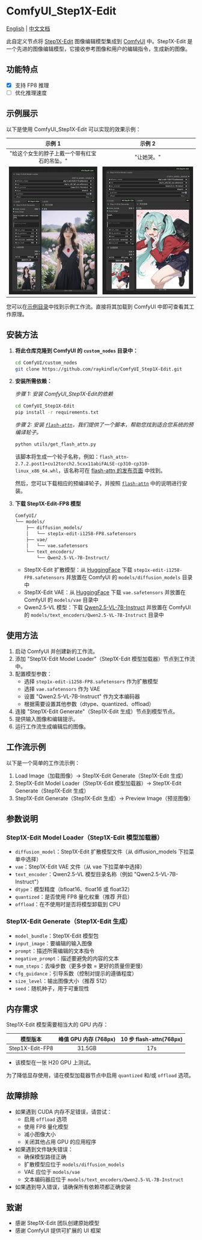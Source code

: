 # ComfyUI_Step1X-Edit

[English](README.md) | [中文文档](README_CN.md)

此自定义节点将 [Step1X-Edit](https://github.com/stepfun-ai/Step1X-Edit) 图像编辑模型集成到 [ComfyUI](https://github.com/comfyanonymous/ComfyUI) 中。Step1X-Edit 是一个先进的图像编辑模型，它接收参考图像和用户的编辑指令，生成新的图像。

## 功能特点

- [x] 支持 FP8 推理
- [ ] 优化推理速度

## 示例展示

以下是使用 ComfyUI_Step1X-Edit 可以实现的效果示例：

| 示例 1 | 示例 2 |
|:-----------:|:------------:|
| "给这个女生的脖子上戴一个带有红宝石的吊坠。"| "让她哭。" |
| ![示例图像1](examples/0000.jpg) | ![示例图像2](examples/0001.jpg) |

您可以在[示例目录](examples/step1x_edit_example.json)中找到示例工作流。直接将其加载到 ComfyUI 中即可查看其工作原理。

## 安装方法

1.  **将此仓库克隆到 ComfyUI 的 `custom_nodes` 目录中：**
    ```bash
    cd ComfyUI/custom_nodes
    git clone https://github.com/raykindle/ComfyUI_Step1X-Edit.git
    ```

2.  **安装所需依赖：**

    *步骤 1: 安装 ComfyUI_Step1X-Edit的依赖*
    ```bash
    cd ComfyUI_Step1X-Edit
    pip install -r requirements.txt
    ```

    *步骤 2: 安装 [`flash-attn`](https://github.com/Dao-AILab/flash-attention)，我们提供了一个脚本，帮助您找到适合您系统的预编译轮子。*
    ```bash
    python utils/get_flash_attn.py
    ```
    该脚本将生成一个轮子名称，例如：`flash_attn-2.7.2.post1+cu12torch2.5cxx11abiFALSE-cp310-cp310-linux_x86_64.whl`，该名称可在 [flash-attn 的发布页面](https://github.com/Dao-AILab/flash-attention/releases) 中找到。

    然后，您可以下载相应的预编译轮子，并按照 [`flash-attn`](https://github.com/Dao-AILab/flash-attention) 中的说明进行安装。

3.  **下载 Step1X-Edit-FP8 模型**
    ```
    ComfyUI/
    └── models/
        ├── diffusion_models/
        │   └── step1x-edit-i1258-FP8.safetensors
        ├── vae/
        │   └── vae.safetensors
        └── text_encoders/
            └── Qwen2.5-VL-7B-Instruct/
    ```
    - Step1X-Edit 扩散模型：从 [HuggingFace](https://huggingface.co/meimeilook/Step1X-Edit-FP8/tree/main) 下载 `step1x-edit-i1258-FP8.safetensors` 并放置在 ComfyUI 的 `models/diffusion_models` 目录中
    - Step1X-Edit VAE：从 [HuggingFace](https://huggingface.co/meimeilook/Step1X-Edit-FP8/tree/main) 下载 `vae.safetensors` 并放置在 ComfyUI 的 `models/vae` 目录中
    - Qwen2.5-VL 模型：下载 [Qwen2.5-VL-7B-Instruct](https://huggingface.co/Qwen/Qwen2.5-VL-7B-Instruct/tree/main) 并放置在 ComfyUI 的 `models/text_encoders/Qwen2.5-VL-7B-Instruct` 目录中


## 使用方法

1. 启动 ComfyUI 并创建新的工作流。
2. 添加 "Step1X-Edit Model Loader"（Step1X-Edit 模型加载器）节点到工作流中。
3. 配置模型参数：
    - 选择 `step1x-edit-i1258-FP8.safetensors` 作为扩散模型
    - 选择 `vae.safetensors` 作为 VAE
    - 设置 "Qwen2.5-VL-7B-Instruct" 作为文本编码器
    - 根据需要设置其他参数（dtype、quantized、offload）
4. 连接 "Step1X-Edit Generate"（Step1X-Edit 生成）节点到模型节点。
5. 提供输入图像和编辑提示。
6. 运行工作流生成编辑后的图像。

## 工作流示例

以下是一个简单的工作流示例：

1. Load Image（加载图像）→ Step1X-Edit Generate（Step1X-Edit 生成）
2. Step1X-Edit Model Loader（Step1X-Edit 模型加载器）→ Step1X-Edit Generate（Step1X-Edit 生成）
3. Step1X-Edit Generate（Step1X-Edit 生成）→ Preview Image（预览图像）

## 参数说明

### Step1X-Edit Model Loader（Step1X-Edit 模型加载器）

- `diffusion_model`：Step1X-Edit 扩散模型文件（从 diffusion_models 下拉菜单中选择）
- `vae`：Step1X-Edit VAE 文件（从 vae 下拉菜单中选择）
- `text_encoder`：Qwen2.5-VL 模型目录名称（例如 "Qwen2.5-VL-7B-Instruct"）
- `dtype`：模型精度（bfloat16、float16 或 float32）
- `quantized`：是否使用 FP8 量化权重（推荐 开启）
- `offload`：在不使用时是否将模型卸载到 CPU

### Step1X-Edit Generate（Step1X-Edit 生成）

- `model_bundle`：Step1X-Edit 模型包
- `input_image`：要编辑的输入图像
- `prompt`：描述所需编辑的文本指令
- `negative_prompt`：描述要避免的内容的文本
- `num_steps`：去噪步数（更多步数 = 更好的质量但更慢）
- `cfg_guidance`：引导系数（控制对提示的遵循程度）
- `size_level`：输出图像大小（推荐 512）
- `seed`：随机种子，用于可重现性

## 内存需求

Step1X-Edit 模型需要相当大的 GPU 内存：

|     模型版本   |     峰值 GPU 内存 (768px)  | 10 步 flash-attn(768px) |
|:------------:|:------------:|:------------:|
| Step1X-Edit-FP8   |             31.5GB     | 17s |

* 该模型在一张 H20 GPU 上测试。

为了降低显存使用，请在模型加载器节点中启用 `quantized` 和/或 `offload` 选项。

## 故障排除

- 如果遇到 CUDA 内存不足错误，请尝试：
  - 启用 `offload` 选项
  - 使用 FP8 量化模型
  - 减小图像大小
  - 关闭其他占用 GPU 的应用程序
- 如果遇到文件缺失错误：
  - 确保模型路径正确
  - 扩散模型应位于 `models/diffusion_models`
  - VAE 应位于 `models/vae`
  - 文本编码器应位于 `models/text_encoders/Qwen2.5-VL-7B-Instruct`
- 如果遇到导入错误，请确保所有依赖项都正确安装

## 致谢

- 感谢 Step1X-Edit 团队创建原始模型
- 感谢 ComfyUI 提供可扩展的 UI 框架